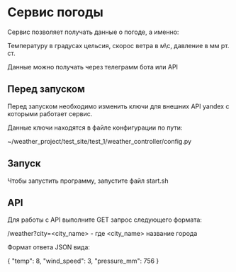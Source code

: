 # Сервис погоды

Сервис позволяет получать данные о погоде, а именно:

Температуру в градусах цельсия, скорос ветра в м\с, давление в мм рт. ст.

Данные можно получать через телеграмм бота или API

## Перед запуском
Перед запуском необходимо изменить ключи для внешних API yandex с которыми работает сервис.

Данные ключи находятся в файле конфигурации по пути:

~/weather_project/test_site/test_1/weather_controller/config.py

## Запуск

Чтобы запустить программу, запустите файл start.sh

## API

Для работы с API выполните GET запрос следующего формата:

/weather?city=<city_name> - где <city_name> название города

Формат ответа JSON вида:

{
    "temp": 8,
    "wind_speed": 3,
    "pressure_mm": 756
}
